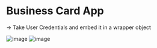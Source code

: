# Business Card App
-> Take User Credentials and embed it in a wrapper object 

![image](https://github.com/user-attachments/assets/95b8e73a-0cb9-47b3-bddd-324879a2ff97) ![image](https://github.com/user-attachments/assets/5f46d64e-133a-462a-8c75-a894344127db)



